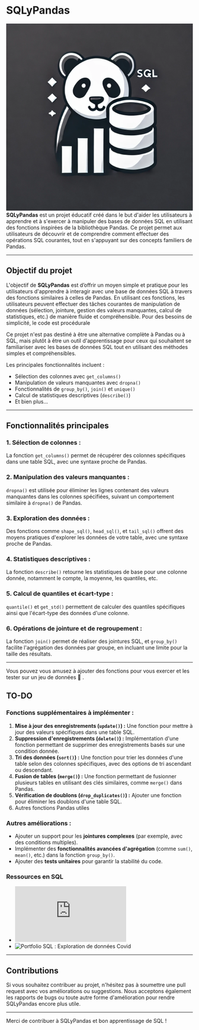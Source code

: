 
# SQLyPandas
![ ](sqlypdandas.png)
**SQLyPandas** est un projet éducatif créé dans le but d'aider les utilisateurs à apprendre et à s'exercer à manipuler des bases de données SQL en utilisant des fonctions inspirées de la bibliothèque Pandas. Ce projet permet aux utilisateurs de découvrir et de comprendre comment effectuer des opérations SQL courantes, tout en s'appuyant sur des concepts familiers de Pandas. 

---

## Objectif du projet

L'objectif de **SQLyPandas** est d’offrir un moyen simple et pratique pour les utilisateurs d'apprendre à interagir avec une base de données SQL à travers des fonctions similaires à celles de Pandas. En utilisant ces fonctions, les utilisateurs peuvent effectuer des tâches courantes de manipulation de données (sélection, jointure, gestion des valeurs manquantes, calcul de statistiques, etc.) de manière fluide et compréhensible. Pour des besoins de simplicité, le code est procédurale 

Ce projet n'est pas destiné à être une alternative complète à Pandas ou à SQL, mais plutôt à être un outil d'apprentissage pour ceux qui souhaitent se familiariser avec les bases de données SQL tout en utilisant des méthodes simples et compréhensibles.

Les principales fonctionnalités incluent :

- Sélection des colonnes avec `get_columns()`
- Manipulation de valeurs manquantes avec `dropna()`
- Fonctionnalités de `group_by()`, `join()` et `unique()`
- Calcul de statistiques descriptives (`describe()`)
- Et bien plus...

---

## Fonctionnalités principales

### 1. **Sélection de colonnes :**
   La fonction `get_columns()` permet de récupérer des colonnes spécifiques dans une table SQL, avec une syntaxe proche de Pandas.

### 2. **Manipulation des valeurs manquantes :**
   `dropna()` est utilisée pour éliminer les lignes contenant des valeurs manquantes dans les colonnes spécifiées, suivant un comportement similaire à `dropna()` de Pandas.

### 3. **Exploration des données :**
   Des fonctions comme `shape_sql()`, `head_sql()`, et `tail_sql()` offrent des moyens pratiques d'explorer les données de votre table, avec une syntaxe proche de Pandas.

### 4. **Statistiques descriptives :**
   La fonction `describe()` retourne les statistiques de base pour une colonne donnée, notamment le compte, la moyenne, les quantiles, etc.

### 5. **Calcul de quantiles et écart-type :**
   `quantile()` et `get_std()` permettent de calculer des quantiles spécifiques ainsi que l'écart-type des données d'une colonne.

### 6. **Opérations de jointure et de regroupement :**
   La fonction `join()` permet de réaliser des jointures SQL, et `group_by()` facilite l'agrégation des données par groupe, en incluant une limite pour la taille des résultats.

---

Vous pouvez vous amusez à ajouter des  fonctions pour vous exercer et les tester sur un jeu de données 🤭 .


## TO-DO

### Fonctions supplémentaires à implémenter :
1. **Mise à jour des enregistrements (`update()`) :** Une fonction pour mettre à jour des valeurs spécifiques dans une table SQL.
2. **Suppression d'enregistrements (`delete()`) :** Implémentation d'une fonction permettant de supprimer des enregistrements basés sur une condition donnée.
3. **Tri des données (`sort()`) :** Une fonction pour trier les données d'une table selon des colonnes spécifiques, avec des options de tri ascendant ou descendant.
4. **Fusion de tables (`merge()`) :** Une fonction permettant de fusionner plusieurs tables en utilisant des clés similaires, comme `merge()` dans Pandas.
5. **Vérification de doublons (`drop_duplicates()`) :** Ajouter une fonction pour éliminer les doublons d'une table SQL.
6. Autres fonctions Pandas utiles

### Autres améliorations :
- Ajouter un support pour les **jointures complexes** (par exemple, avec des conditions multiples).
- Implémenter des **fonctionnalités avancées d'agrégation** (comme `sum()`, `mean()`, etc.) dans la fonction `group_by()`.
- Ajouter des **tests unitaires** pour garantir la stabilité du code.

### Ressources en SQL
- ![Guide SQL Isheero-AI](https://github.com/iSheero-AI/learning-resources/blob/master/docs/01-Beginner%20Courses/04-SQL.md)
- ![Portfolio SQL](https://youtu.be/qfyynHBFOsM?si=jIxBRrd-wIhjinnd) : Exploration de données Covid 
---

## Contributions

Si vous souhaitez contribuer au projet, n'hésitez pas à soumettre une pull request avec vos améliorations ou suggestions. Nous acceptons également les rapports de bugs ou toute autre forme d'amélioration pour rendre SQLyPandas encore plus utile.



---

Merci de contribuer à SQLyPandas et bon apprentissage de SQL !

